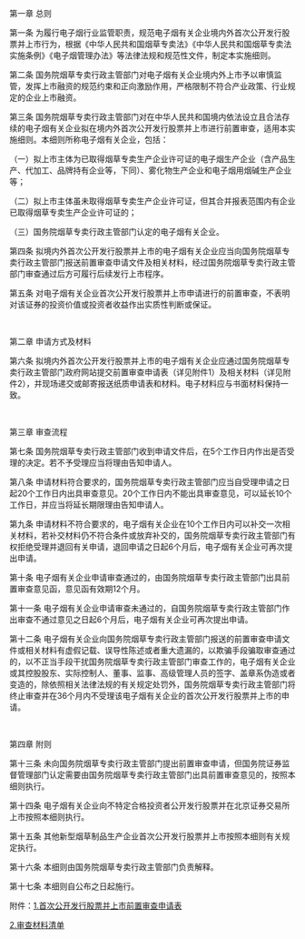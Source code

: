第一章 总则

第一条 为履行电子烟行业监管职责，规范电子烟有关企业境内外首次公开发行股票并上市行为，根据《中华人民共和国烟草专卖法》《中华人民共和国烟草专卖法实施条例》《电子烟管理办法》等法律法规和规范性文件，制定本实施细则。

第二条 国务院烟草专卖行政主管部门对电子烟有关企业境内外上市予以审慎监管，发挥上市融资的规范约束和正向激励作用，严格限制不符合产业政策、行业规定的企业上市融资。

第三条 国务院烟草专卖行政主管部门对在中华人民共和国境内依法设立且合法存续的电子烟有关企业拟在境内外首次公开发行股票并上市进行前置审查，适用本实施细则。本细则所称电子烟有关企业，包括：

（一）拟上市主体为已取得烟草专卖生产企业许可证的电子烟生产企业（含产品生产、代加工、品牌持有企业等，下同）、雾化物生产企业和电子烟用烟碱生产企业等；

（二）拟上市主体虽未取得烟草专卖生产企业许可证，但其合并报表范围内有企业已取得烟草专卖生产企业许可证的；

（三）国务院烟草专卖行政主管部门认定的电子烟有关企业。

第四条 拟境内外首次公开发行股票并上市的电子烟有关企业应当向国务院烟草专卖行政主管部门报送前置审查申请文件及相关材料，经过国务院烟草专卖行政主管部门审查通过后方可履行后续发行上市程序。

第五条 对电子烟有关企业首次公开发行股票并上市申请进行的前置审查，不表明对该证券的投资价值或投资者收益作出实质性判断或保证。

 

第二章 申请方式及材料

第六条 拟境内外首次公开发行股票并上市的电子烟有关企业应通过国务院烟草专卖行政主管部门政府网站提交前置审查申请表（详见附件1）及相关材料（详见附件2），并现场递交或邮寄报送纸质申请表和材料。电子材料应与书面材料保持一致。

 

第三章 审查流程

第七条 国务院烟草专卖行政主管部门收到申请文件后，在5个工作日内作出是否受理的决定。若不予受理应当将理由告知申请人。

第八条 申请材料符合要求的，国务院烟草专卖行政主管部门应当自受理申请之日起20个工作日内出具审查意见。20个工作日内不能出具审查意见，可以延长10个工作日，并应当将延长期限理由告知申请人。

第九条 申请材料不符合要求的，电子烟有关企业在10个工作日内可以补交一次相关材料，若补交材料仍不符合条件或放弃补交的，国务院烟草专卖行政主管部门有权拒绝受理并退回有关申请，退回申请之日起6个月后，电子烟有关企业可再次提出申请。

第十条 电子烟有关企业申请审查通过的，由国务院烟草专卖行政主管部门出具前置审查意见函，意见函有效期12个月。

第十一条 电子烟有关企业申请审查未通过的，自国务院烟草专卖行政主管部门作出审查不通过意见之日起6个月后，电子烟有关企业可再次提出申请。

第十二条 电子烟有关企业向国务院烟草专卖行政主管部门报送的前置审查申请文件或相关材料有虚假记载、误导性陈述或者重大遗漏的，以欺骗手段骗取审查通过的，以不正当手段干扰国务院烟草专卖行政主管部门审查工作的，电子烟有关企业或其控股股东、实际控制人、董事、监事、高级管理人员的签字、盖章系伪造或者变造的，除依照相关法律法规的有关规定处罚外，国务院烟草专卖行政主管部门将终止审查并在36个月内不受理该电子烟有关企业的首次公开发行股票并上市的申请。

 

第四章 附则

第十三条 未向国务院烟草专卖行政主管部门提出前置审查申请，但国务院证券监督管理部门认定需要由国务院烟草专卖行政主管部门出具前置审查意见的，按照本细则执行。

第十四条 电子烟有关企业向不特定合格投资者公开发行股票并在北京证券交易所上市按照本细则执行。

第十五条 其他新型烟草制品生产企业首次公开发行股票并上市按照本细则有关规定执行。

第十六条 本细则由国务院烟草专卖行政主管部门负责解释。

第十七条 本细则自公布之日起施行。

附件：[1.首次公开发行股票并上市前置审查申请表](1.首次公开发行股票并上市前置审查申请表.doc)

[2.审查材料清单](2.审查材料清单.doc)